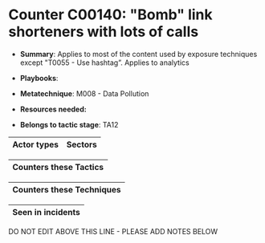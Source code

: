 # Counter C00140: "Bomb" link shorteners with lots of calls

* **Summary**: Applies to most of the content used by exposure techniques except "T0055 - Use hashtag”. Applies to analytics

* **Playbooks**: 

* **Metatechnique**: M008 - Data Pollution

* **Resources needed:** 

* **Belongs to tactic stage**: TA12


| Actor types | Sectors |
| ----------- | ------- |



| Counters these Tactics |
| ---------------------- |



| Counters these Techniques |
| ------------------------- |



| Seen in incidents |
| ----------------- |


DO NOT EDIT ABOVE THIS LINE - PLEASE ADD NOTES BELOW